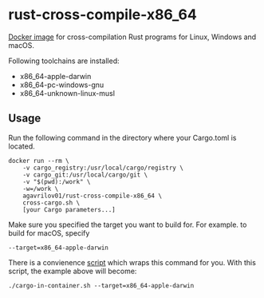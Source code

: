 # rust-cross-compile-x86_64

[Docker image](https://hub.docker.com/r/agavrilov01/rust-cross-compile-x86_64) for cross-compilation Rust programs for Linux, Windows and macOS.

Following toolchains are installed:
* x86_64-apple-darwin
* x86_64-pc-windows-gnu
* x86_64-unknown-linux-musl

## Usage

Run the following command in the directory where your Cargo.toml is located.

```
docker run --rm \
    -v cargo_registry:/usr/local/cargo/registry \
    -v cargo_git:/usr/local/cargo/git \
    -v "$(pwd):/work" \
    -w=/work \
    agavrilov01/rust-cross-compile-x86_64 \
    cross-cargo.sh \
    [your Cargo parameters...]
```

Make sure you specified the target you want to build for. For example. to build for macOS, specify
```
--target=x86_64-apple-darwin
```

There is a convienence [script](https://github.com/agavrilov/rust-cross-compile-x86_64/blob/master/cargo-in-container.sh) which wraps this command for you. With this script, the example above will become:
```
./cargo-in-container.sh --target=x86_64-apple-darwin
```